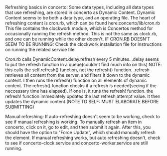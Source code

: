 Refreshing basics in concerto:
Some data types, including all data types that use refreshing, are stored in concerto as Dynamic Content.
Dynamic Content seems to be both a data type, and an operating file.
The heart of refreshing content is cron.rb, which can be found here:concerto/lib/cron.rb
This file contains the clockwork module, which is Concertos method for occasionally running the refresh method.
This is not the same as clock.rb, and one can be running while the other doesn't.
IF CRON.RB DOESN'T SEEM TO BE RUNNING:
Check the clockwork installation file for instructions on running the related service file.

Cron.rb calls DynamicContent.delay.refresh every 5 minutes.
.delay seems to put the refresh function in a queue(couldn't find much info on this)
NOTE: this calls the self.refresh() function, not the refresh() function.
.refresh retrieves all content from the server, and filters it down to the dynamic content. I then runs the refresh() function on all elements of dynamic content.
The refresh() function checks if a refresh is needed(seeing if the neccessary time has elapsed). If one is, it runs the refresh! function.
the refresh! function immediately updates the last refresh attempt value. It then updates the dynamic content.(NOTE TO SELF: MUST ELABORATE BEFORE SUBMITTING) 

Manual refreshing:
If auto-refreshing doesn't seem to be working, check to see if manual refreshing is working.
To manually refresh an item in concerto, click on it, go to edit, and then submit it again. After this, you should have the option to "Force Update", which should manually refresh the element.
If manual refreshing works, but auto refreshing doesn't, check to see if concerto-clock.service and concerto-worker.service are still running.